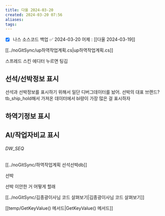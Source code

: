 ```yaml
---
title: 다울 2024-03-20
created: 2024-03-20 07:56
aliases: 
tags:
---
```

- [x] 나스 소스코드 백업 ✅ 2024-03-20
어제 : [[다울 2024-03-19]]

[[../noGitSync/up하역작업계획.cs|up하역작업계획.cs]]

스프레드 스킨 에디터 누르면 팅김

## 선석/선박정보 표시
선석과 선박정보를 표시하기 위해서
일단 디버그데이터를 놨어.
선박의 대표 브랜드?
tb_ship_hold해서 가져온 데이터에서
bl량이 가장 많은 걸 표시하자


## 하역기정보 표시
## AI/작업자비교 표시


###### DW_SEQ
[[../noGitSync/하역작업계획 선석선박db]]

선박 

선박 이안한 거 어떻게 할래

[[../noGitSync/김종광이사님 코드 살펴보기|김종광이사님 코드 살펴보기]]

[[temp/GetKeyValue() 메서드|GetKeyValue() 메서드]]